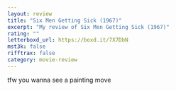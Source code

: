 ```yaml
---
layout: review
title: "Six Men Getting Sick (1967)"
excerpt: "My review of Six Men Getting Sick (1967)"
rating: ""
letterboxd_url: https://boxd.it/7X7DbN
mst3k: false
rifftrax: false
category: movie-review
---
```


tfw you wanna see a painting move
